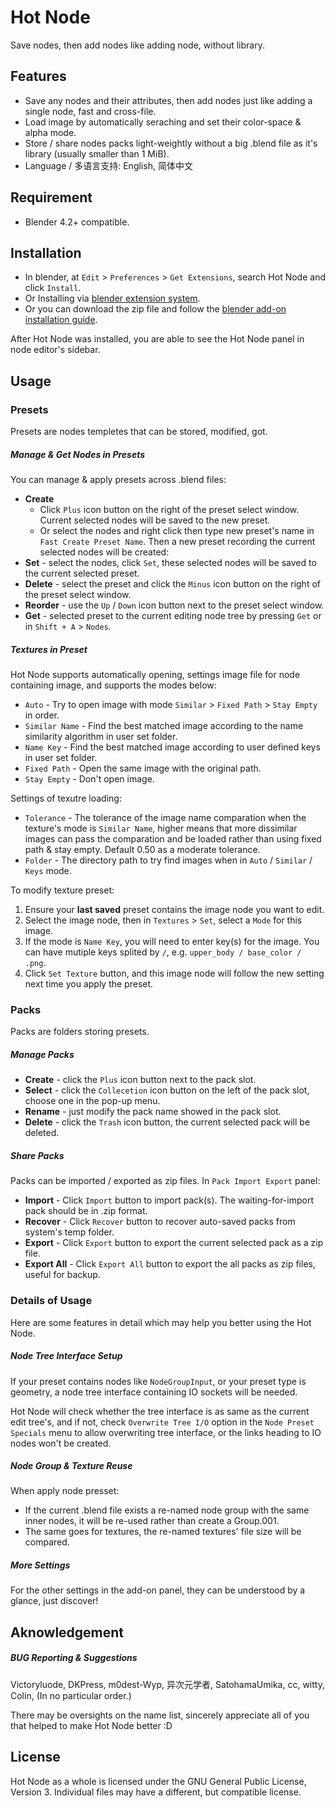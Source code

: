 Hot Node
========

Save nodes, then add nodes like adding node, without library.


Features
--------

- Save any nodes and their attributes, then add nodes just like adding a single node, fast and cross-file.
- Load image by automatically seraching and set their color-space & alpha mode.
- Store / share nodes packs light-weightly without a big .blend file as it's library (usually smaller than 1 MiB).
- Language / 多语言支持: English, 简体中文


Requirement
--------

- Blender 4.2+ compatible.


Installation
--------

- In blender, at `Edit` > `Preferences` > `Get Extensions`, search Hot Node and click `Install`.
- Or Installing via [blender extension system](https://extensions.blender.org/about/).
- Or you can download the zip file and follow the [blender add-on installation guide](https://docs.blender.org/manual/en/4.2/extensions/addons.html).

After Hot Node was installed, you are able to see the Hot Node panel in node editor's sidebar.


Usage
--------

### Presets
Presets are nodes templetes that can be stored, modified, got.

##### Manage & Get Nodes in Presets
You can manage & apply presets across .blend files:
- **Create**
    - Click `Plus` icon button on the right of the preset select window. Current selected nodes will be saved to the new preset.
    - Or select the nodes and right click then type new preset's name in `Fast Create Preset Name`.
    Then a new preset recording the current selected nodes will be created:
- **Set** - select the nodes, click `Set`, these selected nodes will be saved to the current selected preset.
- **Delete** - select the preset and click the `Minus` icon button on the right of the preset select window.
- **Reorder** - use the `Up` / `Down` icon button next to the preset select window.
- **Get** - selected preset to the current editing node tree by pressing `Get` or in `Shift + A` > `Nodes`.

##### Textures in Preset
Hot Node supports automatically opening, settings image file for node containing image, and supports the modes below:
- `Auto` - Try to open image with mode `Similar` > `Fixed Path` > `Stay Empty` in order.
- `Similar Name` - Find the best matched image according to the name similarity algorithm in user set folder.
- `Name Key` - Find the best matched image according to user defined keys in user set folder.
- `Fixed Path` - Open the same image with the original path.
- `Stay Empty` - Don't open image.

Settings of texutre loading:
- `Tolerance` - The tolerance of the image name comparation when the texture's mode is `Similar Name`, higher means that more dissimilar images can pass the comparation and be loaded rather than using fixed path & stay empty. Default 0.50 as a moderate tolerance.
- `Folder` - The directory path to try find images when in `Auto` / `Similar` / `Keys` mode.

To modify texture preset:
1. Ensure your **last saved** preset contains the image node you want to edit.
2. Select the image node, then in `Textures` > `Set`, select a `Mode` for this image.
3. If the mode is `Name Key`, you will need to enter key(s) for the image. You can have mutiple keys splited by `/`, e.g. `upper_body / base_color / .png`.
4. Click `Set Texture` button, and this image node will follow the new setting next time you apply the preset.


### Packs
Packs are folders storing presets.

##### Manage Packs
- **Create** - click the `Plus` icon button next to the pack slot.
- **Select** - click the `Collecetion` icon button on the left of the pack slot, choose one in the pop-up menu.
- **Rename** - just modify the pack name showed in the pack slot.
- **Delete** - click the `Trash` icon button, the current selected pack will be deleted.

##### Share Packs
Packs can be imported / exported as zip files. In `Pack Import Export` panel:
- **Import** - Click `Import` button to import pack(s). The waiting-for-import pack should be in .zip format.
- **Recover** - Click `Recover` button to recover auto-saved packs from system's temp folder.
- **Export** - Click `Export` button to export the current selected pack as a zip file.
- **Export All** - Click `Export All` button to export the all packs as zip files, useful for backup.


### Details of Usage
Here are some features in detail which may help you better using the Hot Node.

##### Node Tree Interface Setup
If your preset contains nodes like `NodeGroupInput`, or your preset type is geometry, a node tree interface containing IO sockets will be needed. 

Hot Node will check whether the tree interface is as same as the current edit tree's, and if not, check `Overwrite Tree I/O` option in the `Node Preset Specials` menu to allow overwriting tree interface, or the links heading to IO nodes won't be created.

##### Node Group & Texture Reuse
When apply node presset:
- If the current .blend file exists a re-named node group with the same inner nodes, it will be re-used rather than create a Group.001.
- The same goes for textures, the re-named textures' file size will be compared.

##### More Settings
For the other settings in the add-on panel, they can be understood by a glance, just discover!


Aknowledgement
--------

##### BUG Reporting & Suggestions
Victoryluode, DKPress, m0dest-Wyp, 异次元学者, SatohamaUmika, cc, witty, Colin,
(In no particular order.)

There may be oversights on the name list, sincerely appreciate all of you that helped to make Hot Node better :D


License
--------

Hot Node as a whole is licensed under the GNU General Public License, Version 3.
Individual files may have a different, but compatible license.